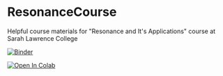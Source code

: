 # ResonanceCourse
Helpful course materials for "Resonance and It's Applications" course at Sarah Lawrence College

[![Binder](https://mybinder.org/badge_logo.svg)](https://mybinder.org/v2/gh/meridethfrey/ResonanceCourse/master)

[![Open In Colab](https://colab.research.google.com/assets/colab-badge.svg)](https://colab.research.google.com/github//meridethfrey/ResonanceCourse/blob/master)
